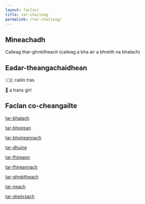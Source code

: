 ```yaml
---
layout: faclair
title: tar-chaileag
permalink: /tar-chaileag/
---
```


## Mìneachadh

Caileag thar-ghnèitheach (caileag a bha air a bhreith na bhalach)

## Eadar-theangachaidhean

&#x1f1ee;&#x1f1ea; cailín tras

&#x1f3f4;&#xe0067;&#xe0062;&#xe0065;&#xe006e;&#xe0067;&#xe007f; a trans girl

## Faclan co-cheangailte

[tar-bhalach](https://faclair.lgbt/tar-bhalach)

[tar-bhoirean](https://faclair.lgbt/tar-bhoireann)

[tar-bhoireannach](https://faclair.lgbt/tar-bhoireannach)

[tar-dhuine](https://faclair.lgbt/tar-dhuine)

[tar-fhireann](https://faclair.lgbt/tar-fhireann)

[tar-fhireannach](https://faclair.lgbt/tar-fhireannach)

[tar-ghnèitheach](https://faclair.lgbt/tar-ghneitheach)

[tar-neach](https://faclair.lgbt/tar-neach)

[tar-sheòrsach](https://faclair.lgbt/tar-sheòrsach)